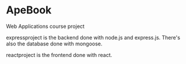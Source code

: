 # ApeBook
Web Applications course project

expressproject is the backend done with node.js and express.js. There's also the database done with mongoose.

reactproject is the frontend done with react.
